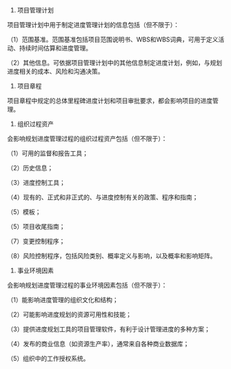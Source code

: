 
1. 项目管理计划

项目管理计划中用于制定进度管理计划的信息包括（但不限于）：

（1）范围基准。范围基准包括项目范围说明书、WBS和WBS词典，可用于定义活动、持续时间估算和进度管理。

（2）其他信息。可依据项目管理计划中的其他信息制定进度计划，例如，与规划进度相关的成本、风险和沟通决策。

1. 项目章程

项目章程中规定的总体里程碑进度计划和项目审批要求，都会影响项目的进度管理。

1. 组织过程资产

会影响规划进度管理过程的组织过程资产包括（但不限于）：

（1）可用的监督和报告工具；

（2）历史信息；

（3）进度控制工具；

（4）现有的、正式和非正式的、与进度控制有关的政策、程序和指南；

（5）模板；

（5）项目收尾指南；

（7）变更控制程序；

（8）风险控制程序，包括风险类别、概率定义与影响，以及概率和影响矩阵。

1. 事业环境因素

会影响规划进度管理过程的事业环境因素包括（但不限于）：

（1）能影响进度管理的组织文化和结构；

（2）可能影响进度规划的资源可用性和技能；

（3）提供进度规划工具的项目管理软件，有利于设计管理进度的多种方案；

（4）发布的商业信息（如资源生产率），通常来自各种商业数据库；

（5）组织中的工作授权系统。

